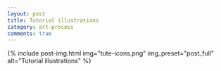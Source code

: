 ```yaml
---
layout: post
title: Tutorial illustrations
category: art-process
comments: true
---
```


{% include post-img.html img="tute-icons.png" img_preset="post_full" alt="Tutorial illustrations" %}

